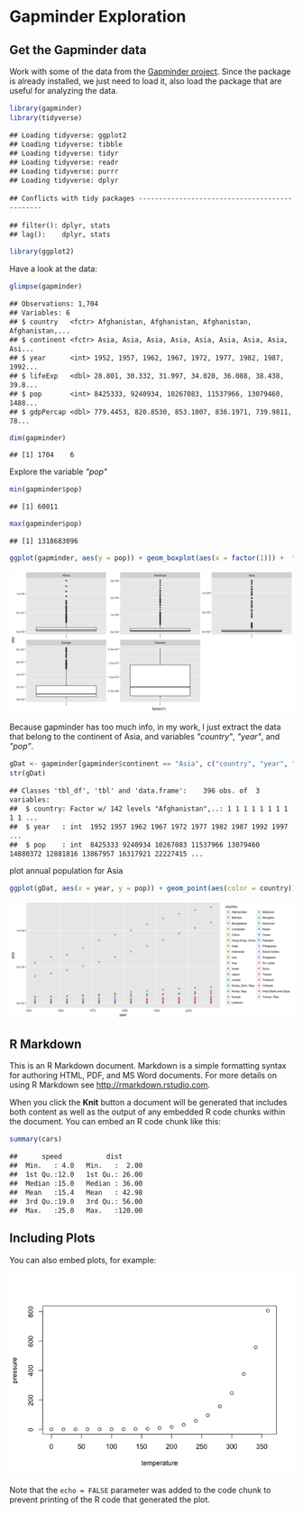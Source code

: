 Gapminder Exploration
================

Get the Gapminder data
----------------------

Work with some of the data from the [Gapminder project](http://www.gapminder.org). Since the package is already installed, we just need to load it, also load the package that are useful for analyzing the data.

``` r
library(gapminder)
library(tidyverse)
```

    ## Loading tidyverse: ggplot2
    ## Loading tidyverse: tibble
    ## Loading tidyverse: tidyr
    ## Loading tidyverse: readr
    ## Loading tidyverse: purrr
    ## Loading tidyverse: dplyr

    ## Conflicts with tidy packages ----------------------------------------------

    ## filter(): dplyr, stats
    ## lag():    dplyr, stats

``` r
library(ggplot2)
```

Have a look at the data:

``` r
glimpse(gapminder)
```

    ## Observations: 1,704
    ## Variables: 6
    ## $ country   <fctr> Afghanistan, Afghanistan, Afghanistan, Afghanistan,...
    ## $ continent <fctr> Asia, Asia, Asia, Asia, Asia, Asia, Asia, Asia, Asi...
    ## $ year      <int> 1952, 1957, 1962, 1967, 1972, 1977, 1982, 1987, 1992...
    ## $ lifeExp   <dbl> 28.801, 30.332, 31.997, 34.020, 36.088, 38.438, 39.8...
    ## $ pop       <int> 8425333, 9240934, 10267083, 11537966, 13079460, 1488...
    ## $ gdpPercap <dbl> 779.4453, 820.8530, 853.1007, 836.1971, 739.9811, 78...

``` r
dim(gapminder)
```

    ## [1] 1704    6

Explore the variable *"pop"*

``` r
min(gapminder$pop)
```

    ## [1] 60011

``` r
max(gapminder$pop)
```

    ## [1] 1318683096

``` r
ggplot(gapminder, aes(y = pop)) + geom_boxplot(aes(x = factor(1))) +  facet_wrap(~continent, scales = "free")
```

![](hw01_gapminder_files/figure-markdown_github-ascii_identifiers/unnamed-chunk-3-1.png)

Because gapminder has too much info, in my work, I just extract the data that belong to the continent of Asia, and variables *"country"*, *"year"*, and *"pop"*.

``` r
gDat <- gapminder[gapminder$continent == "Asia", c("country", "year", "pop")]
str(gDat)
```

    ## Classes 'tbl_df', 'tbl' and 'data.frame':    396 obs. of  3 variables:
    ##  $ country: Factor w/ 142 levels "Afghanistan",..: 1 1 1 1 1 1 1 1 1 1 ...
    ##  $ year   : int  1952 1957 1962 1967 1972 1977 1982 1987 1992 1997 ...
    ##  $ pop    : int  8425333 9240934 10267083 11537966 13079460 14880372 12881816 13867957 16317921 22227415 ...

plot annual population for Asia

``` r
ggplot(gDat, aes(x = year, y = pop)) + geom_point(aes(color = country)) 
```

![](hw01_gapminder_files/figure-markdown_github-ascii_identifiers/unnamed-chunk-5-1.png)

R Markdown
----------

This is an R Markdown document. Markdown is a simple formatting syntax for authoring HTML, PDF, and MS Word documents. For more details on using R Markdown see <http://rmarkdown.rstudio.com>.

When you click the **Knit** button a document will be generated that includes both content as well as the output of any embedded R code chunks within the document. You can embed an R code chunk like this:

``` r
summary(cars)
```

    ##      speed           dist       
    ##  Min.   : 4.0   Min.   :  2.00  
    ##  1st Qu.:12.0   1st Qu.: 26.00  
    ##  Median :15.0   Median : 36.00  
    ##  Mean   :15.4   Mean   : 42.98  
    ##  3rd Qu.:19.0   3rd Qu.: 56.00  
    ##  Max.   :25.0   Max.   :120.00

Including Plots
---------------

You can also embed plots, for example:

![](hw01_gapminder_files/figure-markdown_github-ascii_identifiers/pressure-1.png)

Note that the `echo = FALSE` parameter was added to the code chunk to prevent printing of the R code that generated the plot.
